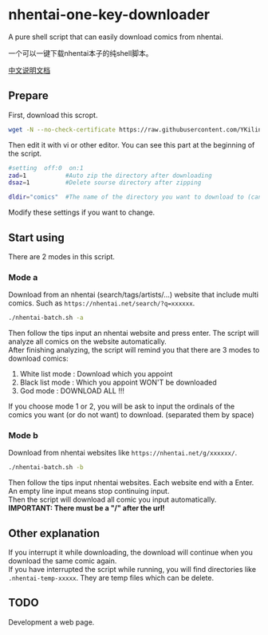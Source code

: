 # nhentai-one-key-downloader
A pure shell script that can easily download comics from nhentai.

一个可以一键下载nhentai本子的纯shell脚本。

[中文说明文档](https://lolico.moe/technology/nhentai-downloader.html)

## Prepare
First, download this scropt.
```bash
wget -N --no-check-certificate https://raw.githubusercontent.com/YKilin/nhentai-one-key-downloader/master/nhentai-batch.sh && chmod +x nhentai-batch.sh
```
Then edit it with vi or other editor. You can see this part at the beginning of the script.
```bash
#setting  off:0  on:1
zad=1			#Auto zip the directory after downloading
dsaz=1			#Delete sourse directory after zipping

dldir="comics"	#The name of the directory you want to download to (can be ausolute or relative)
```
Modify these settings if you want to change.

## Start using
There are 2 modes in this script.
### Mode a
Download from an nhentai (search/tags/artists/...) website that include multi comics. Such as `https://nhentai.net/search/?q=xxxxxx`.
```bash
./nhentai-batch.sh -a
```
Then follow the tips input an nhentai website and press enter. The script will analyze all comics on the website automatically.  
After finishing analyzing, the script will remind you that there are 3 modes to download comics:

1. White list mode : Download which you appoint
1. Black list mode : Which you appoint WON'T be downloaded
1. God mode : DOWNLOAD ALL !!!

If you choose mode 1 or 2, you will be ask to input the ordinals of the comics you want (or do not want) to download. (separated them by space)

### Mode b
Download from nhentai websites like `https://nhentai.net/g/xxxxxx/`.
```bash
./nhentai-batch.sh -b
```
Then follow the tips input nhentai websites. Each website end with a Enter. An empty line input means stop continuing input.    
Then the script will download all comic you input automatically.  
**IMPORTANT: There must be a "/" after the url!**

## Other explanation
If you interrupt it while downloading, the download will continue when you download the same comic again.    
If you have interrupted the script while running, you will find directories like `.nhentai-temp-xxxxx`. They are temp files which can be delete.

## TODO
Development a web page.
